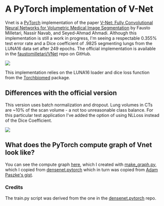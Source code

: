 # A PyTorch implementation of V-Net

Vnet is a [PyTorch](http://pytorch.org/) implementation of the paper
[V-Net: Fully Convolutional Neural Networks for Volumetric Medical Image Segmentation](https://arxiv.org/abs/1606.04797)
by Fausto Milletari, Nassir Navab, and Seyed-Ahmad Ahmadi. Although this implementation is still a work  in progress, 
I'm seeing a respectable 0.355% test error rate and a Dice coefficient of .9825 segmenting lungs from the LUNA16 data
set after 249 epochs. The official implementation is available in the [faustomilletari/VNet](https://github.com/faustomilletari/VNet)
repo on GitHub.

![](images/diagram.png)

This implementation relies on the LUNA16 loader and dice loss function from
the [Torchbiomed](https://github.com/mattmacy/torchbiomed) package.

## Differences with the official version
This version uses batch normalization and dropout. Lung volumes in CTs are ~10% of the scan volume - a not too
unreasonable class balance. For this particular test application I've added the option of using NLLoss instead
of the Dice Coefficient.

![](images/lung-loss-error.png)


## What does the PyTorch compute graph of Vnet look like?

You can see the compute graph [here](images/vnet.png),
which I created with [make_graph.py](https://github.com/mattmacy/vnet.pytorch/blob/master/make_graph.py),
which I copied from [densenet.pytorch](https://github.com/bamos/densenet.pytorch) which in turn was
copied from [Adam Paszke's gist](https://gist.github.com/apaszke/01aae7a0494c55af6242f06fad1f8b70).

### Credits

The train.py script was derived from the one in the [densenet.pytorch](https://github.com/bamos/densenet.pytorch)
repo.
